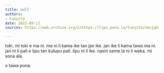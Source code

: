 ```yaml
---
title: null
authors:
- tuxysta
date: 2022-08-11
sources: https://web.archive.org/2/https://lipu.pona.la/tuxysta/oknjqhxup0

---
```


toki. mi toki e ma ni. 
ma ni li kama ike tan jan ike. 
jan ike li kama tawa ma ni. 
jan ni li pali e lipu tan kulupu pali. 
lipu ni li ike. 
nasin seme la ni li weka. mi sona ala.

o tawa pona. 
